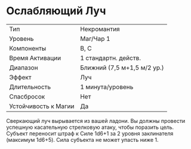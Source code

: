 # Ослабляющий Луч
|                      |                             |
| -------------------- | --------------------------- |
| Тип                  | Некромантия                 |
| Уровень              | Маг/Чар 1                   |
| Компоненты           | В, С                        |
| Время Активации      | 1 стандартн. действ.        |
| Диапазон             | Ближний (7,5 м+1,5 м/2 ур.) |
| Эффект               | Луч                         |
| Длительность         | 1 минута/уровень            |
| Спасбросок           | Нет                         |
| Устойчивость к Магии | Да                          |

Сверкающий луч вырывается из вашей ладони. Вы должны провести успешную касательную стрелковую атаку, чтобы поразить цель. Субъект переносит штраф к Силе 1d6+1 за 2 уровня заклинателя (максимум 1d6+5). Сила субъекта не может упасть ниже 1.